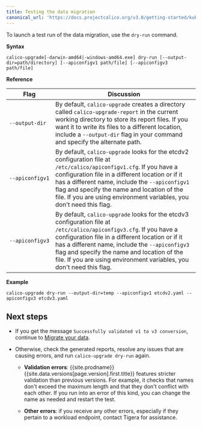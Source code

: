 ```yaml
---
title: Testing the data migration
canonical_url: 'https://docs.projectcalico.org/v3.0/getting-started/kubernetes/upgrade/test'
---
```



To launch a test run of the data migration, use the `dry-run` command.

**Syntax**
```
calico-upgrade[-darwin-amd64|-windows-amd64.exe] dry-run [--output-dir=path/directory] [--apiconfigv1 path/file] [--apiconfigv3 path/file]
```
   
**Reference**
   
| Flag | Discussion 
| ---- | ---------- 
| <code>&#8209;&#8209;output&#8209;dir</code> | By default, `calico-upgrade` creates a directory called `calico-upgrade-report` in the current working directory to store its report files. If you want it to write its files to a different location, include a `--output-dir` flag in your command and specify the alternate path. 
| <code>&#8209;&#8209;apiconfigv1</code> | By default, `calico-upgrade` looks for the etcdv2 configuration file at `/etc/calico/apiconfigv1.cfg`. If you have a configuration file in a different location or if it has a different name, include the `--apiconfigv1` flag and specify the name and location of the file. If you are using environment variables, you don't need this flag. 
| <code>&#8209;&#8209;apiconfigv3</code> | By default, `calico-upgrade` looks for the etcdv3 configuration file at `/etc/calico/apiconfigv3.cfg`. If you have a configuration file in a different location or if it has a different name, include the `--apiconfigv3` flag and specify the name and location of the file. If you are using environment variables, you don't need this flag.
   
**Example**
```
calico-upgrade dry-run --output-dir=temp --apiconfigv1 etcdv2.yaml --apiconfigv3 etcdv3.yaml
```

## Next steps

- If you get the message `Successfully validated v1 to v3 conversion`, continue to
   [Migrate your data](/{{page.version}}/getting-started/kubernetes/upgrade/migrate).

- Otherwise, check the generated reports, resolve any issues that are causing
   errors, and run `calico-upgrade dry-run` again.
   
   - **Validation errors**: {{site.prodname}} {{site.data.versions[page.version].first.title}}
     features stricter validation than previous versions. For example, it checks that names
     don't exceed the maximum length and that they don't conflict with each other. If you run 
     into an error of this kind, you can change the name as needed and restart the test.
     
   - **Other errors**: if you receive any other errors, especially if they pertain to a 
     workload endpoint, contact Tigera for assistance. 
   

